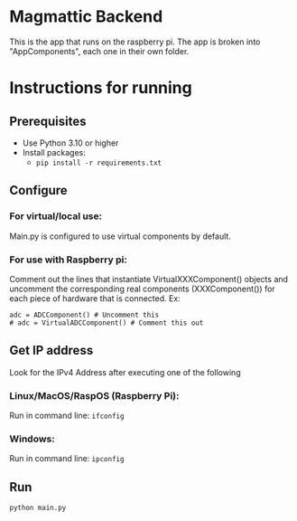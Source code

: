 # Magmattic Backend

This is the app that runs on the raspberry pi. The app is broken into "AppComponents", each one in their own folder.

# Instructions for running
## Prerequisites
- Use Python 3.10 or higher
- Install packages:
  - ```pip install -r requirements.txt```
## Configure
### For virtual/local use:
Main.py is configured to use virtual components by default. 
### For use with Raspberry pi:
Comment out the lines that instantiate VirtualXXXComponent() objects and uncomment the corresponding real components (XXXComponent()) for each piece of hardware that is connected. Ex:
```
adc = ADCComponent() # Uncomment this
# adc = VirtualADCComponent() # Comment this out
```
## Get IP address
Look for the IPv4 Address after executing one of the following
### Linux/MacOS/RaspOS (Raspberry Pi):
Run in command line: ```ifconfig```
### Windows:
Run in command line: ```ipconfig```
## Run
```python main.py```